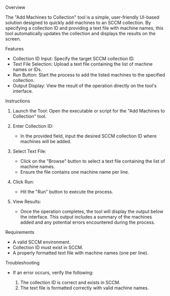 Overview

The "Add Machines to Collection" tool is a simple, user-friendly UI-based solution designed to quickly add machines to an SCCM collection. By specifying a collection ID and providing a text file with machine names, this tool automatically updates the collection and displays the results on the screen.

Features

- Collection ID Input: Specify the target SCCM collection ID.
- Text File Selection: Upload a text file containing the list of machine names or IDs.
- Run Button: Start the process to add the listed machines to the specified collection.
- Output Display: View the result of the operation directly on the tool's interface.

Instructions

1. Launch the Tool: Open the executable or script for the "Add Machines to Collection" tool.

2. Enter Collection ID:
   - In the provided field, input the desired SCCM collection ID where machines will be added.

3. Select Text File:
   - Click on the "Browse" button to select a text file containing the list of machine names.
   - Ensure the file contains one machine name per line.

4. Click Run:
   - Hit the "Run" button to execute the process.

5. View Results:
   - Once the operation completes, the tool will display the output below the interface. This output includes a summary of the machines added and any potential errors encountered during the process.

Requirements

- A valid SCCM environment.
- Collection ID must exist in SCCM.
- A properly formatted text file with machine names (one per line).


Troubleshooting

- If an error occurs, verify the following:

  1. The collection ID is correct and exists in SCCM.
  2. The text file is formatted correctly with valid machine names.
